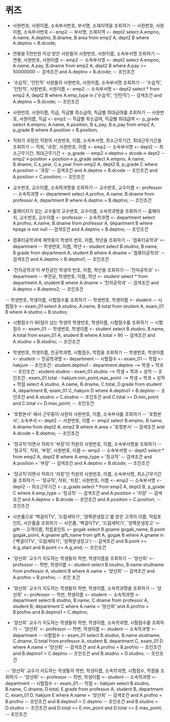 # 퀴즈
- 사원번호, 사원이름, 소속부서번호, 부서명, 소재지역을 조회하기
-- 사원번호, 사원이름, 소속부서번호 <- emp2
-- 부서명, 소재지역 <- dept2
select  A.empno, A.name, A.deptno, B.dname, B.area
from emp2 A, dept2 B
where A.deptno = B.dcode;

- 연봉을 5천만원 이상 받은 사원들의 사원번호, 사원이름, 소속부서명 조회하기
-- 연봉, 사원번호, 사원이름 <- emp2
-- 소속부서명 <- dept2
select A.empno, A.name, A.pay, B.dname
from emp2 A, dept2 B
where A.pay >= 50000000               -- 검색조건
and A.deptno = B.dcode;               -- 조인조건

- '수습직', '인턴직' 사원들의 사원번호, 사원이름, 소속부서명 조회하기
-- '수습직', '인턴직', 사원번호, 사원이름 <- emp2
-- 소속부서명 <- dept2
select *
from emp2 A, dept2 B 
where A.emp_type in ('수습직', '인턴직') -- 검색조건
and A.deptno = B.dcode;                  -- 조인조건


- 사원번호, 사원이름, 직급, 직급별 최소급여, 직급별 최대급여를 조회하기
-- 사원번호, 사원이름, 직급 <- emp2 
-- 직급별 최소급여, 직급별 최대급여 <- p_grade
select A.empno, A.name, A.position, B.s_pay, B.e_pay
from emp2 A, p_grade B 
where A.position = B.position;

- 직위가 과장인 직원의 사원번호, 이름, 소속부서명, 최소근무기간, 최대근무기간을 조회하기
-- 직위, '과장', 사원번호, 이름 <- emp2 
-- 소속부서명 <- dept2 
-- 최소근무기간, 최대근무기간 <- p_grade
-- emp2 <-deptno + dcode-> dept2
-- emp2 <-position + position-> p_grade
select A.empno, A.name, B.dname, C.s_year, C.e_year
from emp2 A, dept2 B, p_grade C 
where A.position = '과장'     -- 검색조건
and A.deptno = B.dcode        -- 조인조건
and A.position = C.position;  -- 조인조건

- 교수번호, 교수이름, 소속학과명을 조회하기
-- 교수번호, 교수이름 <- professor
-- 소속학과명 <- department
select A.profno, A.name, B.dname
from professor A, department B 
where A.deptno = B.deptno;  -- 조인조건

- 홈페이지가 있는 교수들의 교수번호, 교수이름, 소속학과명을 조회하기
-- 홈페이지, 교수번호, 교수이름 <- professor
-- 소속학과명 <- department
select A.profno, A.name, B.dname
from professor A, department B 
where hpage is not null       -- 검색조건
and A.deptno = B.deptno;      -- 조인조건

- 컴퓨터공학과에 재학중이 학생의 번호, 이름, 학년을 조회하기
-- '컴퓨터공학과' <- department
-- 학생번호, 이름, 학년 <- student
select B.studno, B.name, B.grade
from department A, student B 
where A.dname = '컴퓨터공학과'  -- 검색조건
and A.deptno = B.deptno1;       -- 조인조건

- '전자공학과'이 부전공인 학생의 번호, 이름, 학년을 조회하기
-- '전자공학과' <- department
-- 부전공, 학생번호, 이름, 학년 <- student
select * 
from department A, student B 
where A.dname = '전자공학과'  -- 검색조건
and A.deptno = B.deptno2;     -- 조인조건

-- 학생번호, 학생이름, 시험점수를 조회하기
-- 학생번호, 학생이름 <- student
-- 시험점수 <- exam_01
select A.studno, A.name, B.total
from student A, exam_01 B 
where A.studno = B.studno;

- 시험점수가 90점이 넘는 학생의 학생번호, 학생이름, 시험점수를 조회하기
-- 시험점수 <- exam_01
-- 학생번호, 학생이름 <- student
select B.studno, B.name, A.total
from exam_01 A, student B 
where A.total > 90           -- 검색조건
and A.studno = B.studno;     -- 조인조건

- 학생번호, 학생이름, 전공학과명, 시험점수, 학점을 조회하기
-- 학생번호, 학생이름 <- student
-- 전공학과명 <- department
-- 시험점수 <- exam_01
-- 학점 <- hakjum
-- 조인조건 : student.deptno1 - department.deptno --> 학생 + 학과
-- 조인조건 : student.studno - exam_01.studno --> 학생 + 학과 + 성적
-- 조인조건 : exam_01.total - hakjum.min_point,max_point --> 학생 + 학과 + 성적 + 학점
select A.studno, A.name, B.dname, C.total, D.grade
from student A, department B, exam_01 C, hakjum D 
where A.deptno1 = B.deptno                               -- 조인조건
and A.studno = C.studno                                  -- 조인조건
and C.total >= D.min_point and C.total <= D.max_point;   -- 조인조건

- '포항본사' 에서 근무중이 사원의 사원번호, 이름, 소속부서를 조회하기
-- '포항본사', 소속부서 <- dept2 
-- 사원번호, 이름 <- emp2 
select B.empno, B.name, A.dname
from dept2 A, emp2 B 
where A.area = '포항본사'	-- 검색조건
and A.dcode = B.deptno;		-- 조인조건

- '정규직'이면서 직위가 '부장'이 직원의 사원번호, 이름, 소속부서명을 조회하기
-- '정규직', 직위, '부장', 사원번호, 이름 <- emp2
-- 소속부서명 <- dept2
select *
from emp2 A, dept2 B 
where A.emp_type = '정규직'		-- 검색조건
and A.position = '부장'         -- 검색조건
and A.deptno = B.dcode;         -- 조인조건

- '정규직'이면서 직위가 '차장'인 직원의 사원번호, 이름, 소속부서명, 최소근무기간을 조회하기
-- '정규직', 직위, '차장', 사원번호, 이름 <- emp2
-- 소속부서명 <- dept2 
-- 최소근무기간 <- p_grade
select *
from emp2 A, dept2 B, p_grade C 
where A.emp_type = '정규직'		-- 검색조건
and A.position = '차장'         -- 검색조건
and A.deptno = B.dcode          -- 조인조건
and A.position = C.position;    -- 조인조건

- 사은품으로 '벽걸이TV', '드럼세탁기', '양쪽문냉장고'를 받은 고객의 이름, 적립포인트, 사은품을 조회하기
-- 사은품, '벽걸이TV', '드럼세탁기', '양쪽문냉장고' <- gift
-- 고객이름, 적립포인트 <- gogak
select B.gname gogak_name, B.point gogak_point, A.gname gift_name
from gift A, gogak B 
where A.gname in ('벽걸이TV', '드럼세탁기', '양쪽문냉장고') -- 검색조건
and B.point >= A.g_start and B.point <= A.g_end;            -- 조인조건

- '양선희' 교수가 지도하는 학생들의 학번, 학생이름을 조회하기
-- '양선희' <- professor
-- 학번, 학생이름 <- student
select B.studno, B.name studname
from professor A, student B 
where A.name = '양선희'   -- 검색조건
and A.profno = B.profno;  -- 조인 조건

- '양선희' 교수가 지도하는 학생들의 학번, 학생이름, 소속학과명을 조회하기
-- '양선희' <- professor
-- 학번, 학생이름 <- student 
-- 소속학과명 <- department
select B.studno, B.name, C.dname
from professor A, student B, department C 
where A.name = '양선희'
and A.profno = B.profno
and B.deptno1 = C.deptno;

- '양선희' 교수가 지도하는 학생들의 학번, 학생이름, 소속학과명, 시험점수를 조회하기
-- '양선희'  <- professor
-- 학번, 학생이름 <- student
-- 소속학과명 <- department
-- 시험점수 <- exam_01
select B.studno, B.name studname, C.dname, D.total
from professor A, student B, department C, exam_01 D 
where A.name = '양선희'    -- 검색조건
and A.profno = B.profno    -- 조인조건
and B.deptno1 = C.deptno   -- 조인조건
and B.studno = D.studno;   -- 조인조건

-- '양선희' 교수가 지도하는 학생들의 학번, 학생이름, 소속학과명, 시험점수, 학점을 조회하기
-- '양선희' <- professor
-- 학번, 학생이름 <- student
-- 소속학과명 <- department
-- 시험점수 <- exam_01
-- 학점 <- hakjum
select B.studno, B.name, C.dname, D.total, E.grade
from professor A, student B, department C, exam_01 D, hakjum E 
where A.name = '양선희'  -- 검색조건
and A.profno = B.profno  -- 조인조건
and B.deptno1 = C.deptno -- 조인조건
and B.studno = D.studno  -- 조인조건
and D.total >= E.min_point and D.total <= E.max_point; -- 조인조건


 


